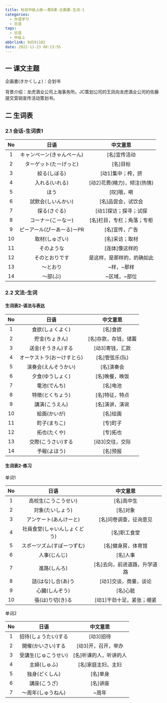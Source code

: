 ```yaml
---
title: 标日中级上册——第8课-企画書-生词-1
categories:
  - 外语学习
  - 日语
tags:
  - 日语
  - 中级上
abbrlink: 9d591102
date: 2022-11-23 08:13:55
---
```

## 一 课文主题

企画書(きかくしょ)：企划书

背景介绍：龙虎酒业公司上海事务所。JC策划公司的王凤向龙虎酒业公司的佐藤提交营销宣传活动策划书。

<!--more-->

## 二 生词表

### 2.1 会话-生词表1

|  No  |            日语            |          中文意思           |
| :--: | :------------------------: | :-------------------------: |
|  1   | キャンペーン(きゃんぺーん) |        [名]宣传活动         |
|  2   |   ターゲット(たーげっと)   |          [名]目标           |
|  3   |        絞る(しぼる)        |      [动1]集中；榨，挤      |
|  4   |       入れる(いれる)       | [动2]花费(精力)，倾注(热情) |
|  5   |            ほう            |         [叹]哦，嗬          |
|  6   |     試飲会(しいんかい)     |     [名]品尝会，试饮会      |
|  7   |        探る(さぐる)        |    [动1]探访；探寻；试探    |
|  8   |     コーナー(こーなー)     | [名]栏目，专栏；角落；专柜  |
|  9   | ピーアール(ぴーあーる)ーPR |       [名]宣传，广告        |
|  10  |       取材(しゅざい)       |       [名]采访；取材        |
|  11  |         そのような         |       [连体]像这样的        |
|  12  |       そのとおりです       | 是这样，是那样的，的确如此  |
|  13  |          ～とおり          |         ~样，~那样          |
|  14  |          ～部(ぶ)          |        ~区域，~部位         |

### 2.2 文法-生词

#### 生词表2-语法与表达

|  No  |            日语            |       中文意思       |
| :--: | :------------------------: | :------------------: |
|  1   |      食欲(しょくよく)      |       [名]食欲       |
|  2   |       貯金(ちょきん)       | [名]存款，存钱，储蓄 |
|  3   |     送金(そうきん)する     |   [动3]寄钱，汇款    |
|  4   | オーケストラ(おーけすとら) |    [名]管弦乐(队)    |
|  5   |    演奏会(えんそうかい)    |      [名]演奏会      |
|  6   |      夕食(ゆうしょく)      |    [名]晚餐，晚饭    |
|  7   |        電池(でんち)        |       [名]电池       |
|  8   |      特徴(とくちょう)      |    [名]特征，特点    |
|  9   |       講演(こうえん)       |    [名]演讲，演说    |
|  10  |        絵画(かいが)        |       [名]绘画       |
|  11  |        町子(まちこ)        |       [专]町子       |
|  12  |        拓也(たくや)        |       [专]拓也       |
|  13  |     交際(こうさい)する     |   [动3]交往，交际    |
|  14  |        予報(よほう)        |       [名]预报       |

#### 生词表2-练习

单词1

|  No  |             日语             |           中文意思           |
| :--: | :--------------------------: | :--------------------------: |
|  1   |     高校生(こうこうせい)     |          [名]高中生          |
|  2   |       対象(たいしょう)       |           [名]对象           |
|  3   |    アンケート(あんけーと)    |    [名]问卷调查，征询意见    |
|  4   | 社員食堂(しゃいんしょくどう) |         [名]职工食堂         |
|  5   |  スポーツズム(すぽーつずむ)  |      [名]健身房，体育馆      |
|  6   |         人事(じんじ)         |           [名]人事           |
|  7   |         進路(しんろ)         | [名]去向，前进道路，升学道路 |
|  8   |      話(はな)し合(あ)う      |    [动1]交谈，商量，谈论     |
|  9   |        心臓(しんぞう)        |           [名]心脏           |
|  10  |       張(は)り切(き)る       |  [动1]干劲十足，紧张；绷紧   |

单词2

|  No  |         日语         |        中文意思        |
| :--: | :------------------: | :--------------------: |
|  1   | 招待(しょうたい)する |       [动3]招待        |
|  2   |  開催(かいさい)する  |  [动3]开，召开，举办   |
|  3   | 受講生(じゅこうせい) | [名]听课的人，听讲的人 |
|  4   |     主婦(しゅふ)     |   [名]家庭主妇，主妇   |
|  5   |    独身(どくしん)    |        [名]单身        |
|  6   |     講座(こうざ)     |        [名]讲座        |
|  7   |  ～周年(しゅうねん)  |         ~周年          |


